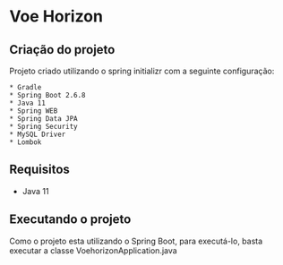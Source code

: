 # Voe Horizon

## Criação do projeto
 Projeto criado utilizando o spring initializr com a seguinte configuração:
    
    * Gradle
    * Spring Boot 2.6.8
    * Java 11
    * Spring WEB
    * Spring Data JPA
    * Spring Security
    * MySQL Driver
    * Lombok

## Requisitos
- Java 11

## Executando o projeto
Como o projeto esta utilizando o Spring Boot, para executá-lo, basta executar a classe VoehorizonApplication.java

